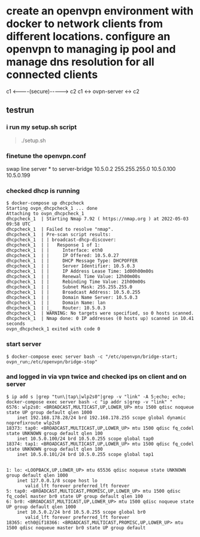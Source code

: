 
# create an openvpn environment with docker to network clients from different locations. configure an openvpn to managing ip pool and manage dns resolution for all connected clients

c1 <----(secure)-----> c2
c1 <-> ovpn-server <-> c2

## testrun

### i run my setup.sh script
> ./setup.sh

### finetune the openvpn.conf
swap line
 server *
to
 server-bridge 10.5.0.2 255.255.255.0 10.5.0.100 10.5.0.199

### checked dhcp is running

```
$ docker-compose up dhcpcheck
Starting ovpn_dhcpcheck_1 ... done
Attaching to ovpn_dhcpcheck_1
dhcpcheck_1  | Starting Nmap 7.92 ( https://nmap.org ) at 2022-05-03 09:58 UTC
dhcpcheck_1  | Failed to resolve "nmap".
dhcpcheck_1  | Pre-scan script results:
dhcpcheck_1  | | broadcast-dhcp-discover:
dhcpcheck_1  | |   Response 1 of 1:
dhcpcheck_1  | |     Interface: eth0
dhcpcheck_1  | |     IP Offered: 10.5.0.27
dhcpcheck_1  | |     DHCP Message Type: DHCPOFFER
dhcpcheck_1  | |     Server Identifier: 10.5.0.3
dhcpcheck_1  | |     IP Address Lease Time: 1d00h00m00s
dhcpcheck_1  | |     Renewal Time Value: 12h00m00s
dhcpcheck_1  | |     Rebinding Time Value: 21h00m00s
dhcpcheck_1  | |     Subnet Mask: 255.255.255.0
dhcpcheck_1  | |     Broadcast Address: 10.5.0.255
dhcpcheck_1  | |     Domain Name Server: 10.5.0.3
dhcpcheck_1  | |     Domain Name: lan
dhcpcheck_1  | |_    Router: 10.5.0.3
dhcpcheck_1  | WARNING: No targets were specified, so 0 hosts scanned.
dhcpcheck_1  | Nmap done: 0 IP addresses (0 hosts up) scanned in 10.41 seconds
ovpn_dhcpcheck_1 exited with code 0
```
### start server
```
$ docker-compose exec server bash -c "/etc/openvpn/bridge-start; ovpn_run;/etc/openvpn/bridge-stop"
```

### and logged in via vpn twice and checked ips on client and on server
```
$ ip add s |grep "tun\|tap\|wlp2s0"|grep -v "link" -A 5;echo; echo; docker-compose exec server bash -c "ip addr s|grep -v "link" "
6576: wlp2s0: <BROADCAST,MULTICAST,UP,LOWER_UP> mtu 1500 qdisc noqueue state UP group default qlen 1000
    inet 192.168.178.28/24 brd 192.168.178.255 scope global dynamic noprefixroute wlp2s0
18373: tap0: <BROADCAST,MULTICAST,UP,LOWER_UP> mtu 1500 qdisc fq_codel state UNKNOWN group default qlen 100
    inet 10.5.0.100/24 brd 10.5.0.255 scope global tap0
18374: tap1: <BROADCAST,MULTICAST,UP,LOWER_UP> mtu 1500 qdisc fq_codel state UNKNOWN group default qlen 100
    inet 10.5.0.101/24 brd 10.5.0.255 scope global tap1


1: lo: <LOOPBACK,UP,LOWER_UP> mtu 65536 qdisc noqueue state UNKNOWN group default qlen 1000
    inet 127.0.0.1/8 scope host lo
       valid_lft forever preferred_lft forever
5: tap0: <BROADCAST,MULTICAST,PROMISC,UP,LOWER_UP> mtu 1500 qdisc fq_codel master br0 state UP group default qlen 100
6: br0: <BROADCAST,MULTICAST,UP,LOWER_UP> mtu 1500 qdisc noqueue state UP group default qlen 1000
    inet 10.5.0.2/24 brd 10.5.0.255 scope global br0
       valid_lft forever preferred_lft forever
18365: eth0@if18366: <BROADCAST,MULTICAST,PROMISC,UP,LOWER_UP> mtu 1500 qdisc noqueue master br0 state UP group default
```
